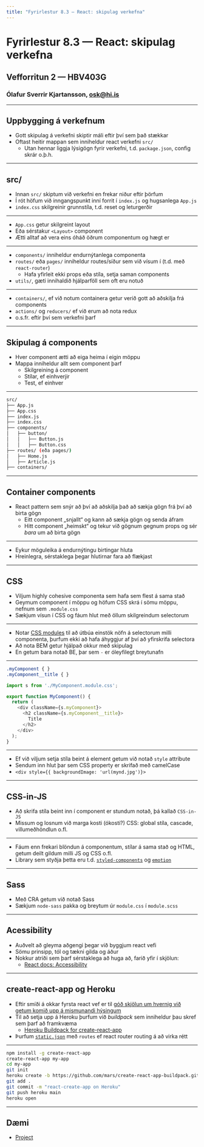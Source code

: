 ```yaml
---
title: "Fyrirlestur 8.3 — React: skipulag verkefna"
---
```


# Fyrirlestur 8.3 — React: skipulag verkefna

## Vefforritun 2 — HBV403G

### Ólafur Sverrir Kjartansson, [osk@hi.is](mailto:osk@hi.is)

---

## Uppbygging á verkefnum

* Gott skipulag á verkefni skiptir máli eftir því sem það stækkar
* Oftast heitir mappan sem inniheldur react verkefni `src/`
  - Utan hennar liggja lýsigögn fyrir verkefni, t.d. `package.json`, config skrár o.þ.h.

***

## src/

* Innan `src/` skiptum við verkefni en frekar niður eftir þörfum
* Í rót höfum við inngangspunkt inní forrit í `index.js` og hugsanlega `App.js`
* `index.css` skilgreinir grunnstíla, t.d. reset og leturgerðir

***

* `App.css` getur skilgreint layout
* Eða sérstakur `<Layout>` component
* Ætti alltaf að vera eins óháð öðrum componentum og hægt er

***

* `components/` inniheldur endurnýtanlega componenta
* `routes/` eða `pages/` inniheldur routes/síður sem við vísum í (t.d. með `react-router`)
  - Hafa yfirleit ekki props eða stíla, setja saman components
* `utils/`, gæti innihaldið hjálparföll sem oft eru notuð

***

* `containers/`, ef við notum containera getur verið gott að aðskilja frá components
* `actions/` og `reducers/` ef við erum að nota redux
* o.s.fr. eftir því sem verkefni þarf

***

## Skipulag á components

* Hver component ætti að eiga heima í eigin möppu
* Mappa inniheldur allt sem component þarf
  - Skilgreining á component
  - Stílar, ef einhverjir
  - Test, ef einhver

***

```bash
src/
├── App.js
├── App.css
├── index.js
├── index.css
├── components/
│   ├── button/
│   │   ├── Button.js
│   │   ├── Button.css
├── routes/ (eða pages/)
│   ├── Home.js
│   ├── Article.js 
├── containers/
```

---

## Container components

* React pattern sem snýr að því að aðskilja það að sækja gögn frá því að birta gögn
  - Eitt component „snjallt“ og kann að sækja gögn og senda áfram
  - Hitt component „heimskt“ og tekur við gögnum gegnum props og sér _bara_ um að birta gögn

***

* Eykur möguleika á endurnýtingu birtingar hluta
* Hreinlegra, sérstaklega þegar hlutirnar fara að flækjast

---

## CSS

* Viljum highly cohesive componenta sem hafa sem flest á sama stað
* Geymum component í möppu og höfum CSS skrá í sömu möppu, nefnum sem `.module.css`
* Sækjum vísun í CSS og fáum hlut með öllum skilgreindum selectorum

***

* Notar [CSS modules](https://github.com/css-modules/css-modules) til að útbúa einstök nöfn á selectorum milli componenta, þurfum ekki að hafa áhyggjur af því að yfirskrifa selectora
* Að nota BEM getur hjálpað okkur með skipulag
* En getum bara notað BE, þar sem `-` er óleyfilegt breytunafn

***

```css
.myComponent { }
.myComponent__title { }

```


```javascript
import s from './MyComponent.module.css';

export function MyComponent() {
  return (
    <div className={s.myComponent}>
      <h2 className={s.myComponent__title}>
        Title
      </h2>
    </div>
  );
}
```

***

* Ef við viljum setja stíla beint á element getum við notað `style` attribute
* Sendum inn hlut þar sem CSS property er skrifað með camelCase
* `<div style={{ backgroundImage: 'url(mynd.jpg')}>`

***

## CSS-in-JS

* Að skrifa stíla beint inn í component er stundum notað, þá kallað `CSS-in-JS`
* Missum og losnum við marga kosti (ókosti?) CSS: global stíla, cascade, villumeðhöndlun o.fl.

***

* Fáum enn frekari blöndun á componentum, stílar á sama stað og HTML, getum deilt gildum milli JS og CSS o.fl.
* Library sem styðja þetta eru t.d. [`styled-components`](https://styled-components.com/) og [`emotion`](https://emotion.sh/docs/introduction)

***

## Sass

* Með CRA getum við notað Sass
* Sækjum `node-sass` pakka og breytum úr `module.css` í `module.scss`

---

## Acessibility

* Auðvelt að gleyma aðgengi þegar við byggjum react vefi
* Sömu prinsipp, tól og tækni gilda og áður
* Nokkur atriði sem þarf sérstaklega að huga að, farið yfir í skjölun:
  - [React docs: Accessibility](https://reactjs.org/docs/accessibility.html)

---

## create-react-app og Heroku

* Eftir smíði á okkar fyrsta react vef er til [góð skjölun um hvernig við getum komið upp á mismunandi hýsingum](https://facebook.github.io/create-react-app/docs/deployment)
* Til að setja upp á Heroku þurfum við _buildpack_ sem inniheldur þau skref sem þarf að framkvæma
  - [Heroku Buildpack for create-react-app](https://github.com/mars/create-react-app-buildpack)
* Þurfum [`static.json`](https://github.com/mars/create-react-app-buildpack#web-server) með `routes` ef react router routing á að virka rétt

***

```bash
npm install -g create-react-app
create-react-app my-app
cd my-app
git init
heroku create -b https://github.com/mars/create-react-app-buildpack.git
git add .
git commit -m "react-create-app on Heroku"
git push heroku main
heroku open
```

***

## Dæmi

* [Project](./daemi/06.project)
